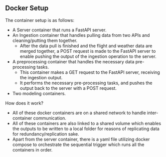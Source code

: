 ## Docker Setup

The container setup is as follows:
- A Server container that runs a FastAPI server.
- An Ingestion container that handles pulling data from two APIs and cleaning/putting them together.
    - After the data pull is finished and the flight and weather data are merged together, a POST request is made to the FastAPI server to enable pushing the output of the ingestion operation to the server.
- A preprocessing container that handles the necessary data pre-processing tasks.
    - This container makes a GET request to the FastAPI server, receiving the ingestion output.
    - It performs the necessary pre-processing tasks, and pushes the output back to the server with a POST request.
- Two modeling containers.

How does it work?

- All of these docker containers are on a shared network to handle inter-container communication.
- All of these containers are also linked to a shared volume which enables the outputs to be written to a local folder for reasons of replicating data for redundancy/replication sake.
- Apart from the server container, there is a yaml file utilizing docker compose to orchestrate the sequential trigger which runs all the containers in order.
